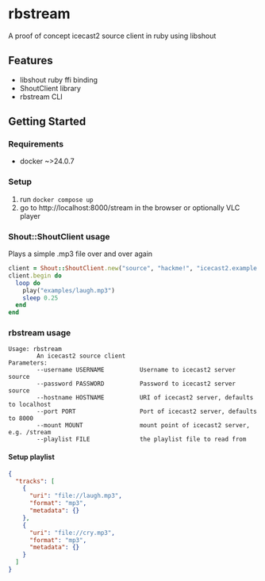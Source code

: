 # rbstream
A proof of concept icecast2 source client in ruby using libshout

## Features
- libshout ruby ffi binding
- ShoutClient library
- rbstream CLI

## Getting Started
### Requirements
- docker ~>24.0.7

### Setup
1. run `docker compose up`
2. go to http://localhost:8000/stream in the browser or optionally VLC player

### Shout::ShoutClient usage
Plays a simple .mp3 file over and over again

```rb
client = Shout::ShoutClient.new("source", "hackme!", "icecast2.example.com", 8000, "/stream")
client.begin do
  loop do
    play("examples/laugh.mp3")
    sleep 0.25
  end
end
```

### rbstream usage

```
Usage: rbstream
        An icecast2 source client
Parameters:
        --username USERNAME          Username to icecast2 server source
        --password PASSWORD          Password to icecast2 server source
        --hostname HOSTNAME          URI of icecast2 server, defaults to localhost
        --port PORT                  Port of icecast2 server, defaults to 8000
        --mount MOUNT                mount point of icecast2 server, e.g. /stream
        --playlist FILE              the playlist file to read from
```

#### Setup playlist
```json
{
  "tracks": [
    {
      "uri": "file://laugh.mp3",
      "format": "mp3",
      "metadata": {}
    },
    {
      "uri": "file://cry.mp3",
      "format": "mp3",
      "metadata": {}
    }
  ]
}

```
